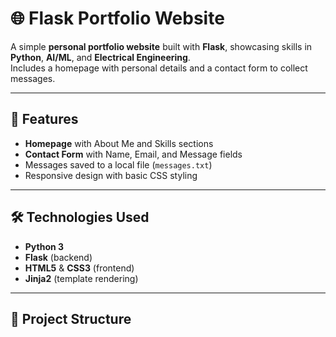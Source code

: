 # 🌐 Flask Portfolio Website

A simple **personal portfolio website** built with **Flask**, showcasing skills in **Python**, **AI/ML**, and **Electrical Engineering**.  
Includes a homepage with personal details and a contact form to collect messages.

---

## 🚀 Features
- **Homepage** with About Me and Skills sections
- **Contact Form** with Name, Email, and Message fields
- Messages saved to a local file (`messages.txt`)
- Responsive design with basic CSS styling

---

## 🛠 Technologies Used
- **Python 3**
- **Flask** (backend)
- **HTML5** & **CSS3** (frontend)
- **Jinja2** (template rendering)

---

## 📂 Project Structure

